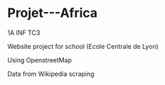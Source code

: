 # Projet---Africa
1A INF TC3

Website project for school (Ecole Centrale de Lyon)

Using OpenstreetMap

Data from Wikipedia scraping
